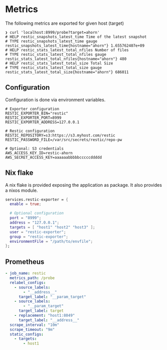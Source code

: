 # Metrics

The following metrics are exported for given host (target)

```
❯ curl 'localhost:8999/probe?target=ahorn'
# HELP restic_snapshots_latest_time Time of the latest snapshot
# TYPE restic_snapshots_latest_time gauge
restic_snapshots_latest_time{hostname="ahorn"} 1.655762407e+09
# HELP restic_stats_latest_total_nfiles Number of files
# TYPE restic_stats_latest_total_nfiles gauge
restic_stats_latest_total_nfiles{hostname="ahorn"} 480
# HELP restic_stats_latest_total_size Total Size
# TYPE restic_stats_latest_total_size gauge
restic_stats_latest_total_size{hostname="ahorn"} 686011
```

## Configuration

Configuration is done via environment variables.

```
# Exporter configuration
RESTIC_EXPORTER_BIN="restic"
RESTIC_EXPORTER_PORT=8999
RESTIC_EXPORTER_ADDRESS=127.0.0.1

# Restic configuration
RESTIC_REPOSITORY=s3:https://s3.myhost.com/restic
RESTIC_PASSWORD_FILE=/var/src/secrets/restic/repo-pw

# Optional: S3 credentials
AWS_ACCESS_KEY_ID=restic-ahorn
AWS_SECRET_ACCESS_KEY=aaaaaabbbbbcccccddddd
```

## Nix flake

A nix flake is provided exposing the application as package. It also provides a
nixos module.

```nix
services.restic-exporter = {
  enable = true;

  # Optional configuration
  port = "8999";
  address = "127.0.0.1";
  targets = [ "host1" "host2" "host3" ];
  user = "restic-exporter";
  group = "restic-exporter";
  environmentFile = "/path/to/envfile";
};
```

## Prometheus

``` yaml
- job_name: restic
  metrics_path: /probe
  relabel_configs:
    - source_labels:
        - "__address__"
      target_label: "__param_target"
    - source_labels:
        - "__param_target"
      target_label: target
    - replacement: "host1:8049"
      target_label: "__address__"
  scrape_interval: "10m"
  scrape_timeout: "9m"
  static_configs:
    - targets:
        - host1
```

